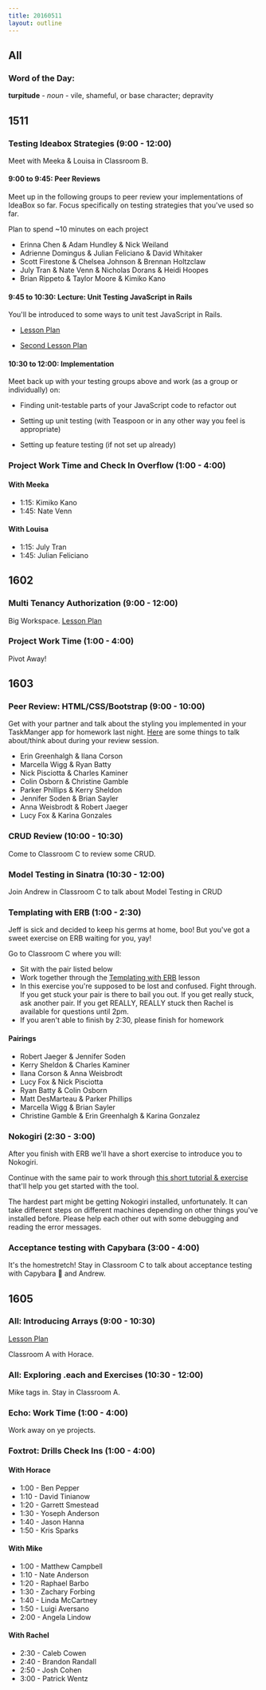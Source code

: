 ```yaml
---
title: 20160511
layout: outline
---
```

## All

### Word of the Day:

**turpitude** - _noun_ - vile, shameful, or base character; depravity

## 1511

### Testing Ideabox Strategies (9:00 - 12:00)

Meet with Meeka & Louisa in Classroom B.

#### 9:00 to 9:45: Peer Reviews

Meet up in the following groups to peer review your implementations of IdeaBox so far. Focus specifically on testing strategies that you've used so far.

Plan to spend ~10 minutes on each project

* Erinna Chen & Adam Hundley & Nick Weiland
* Adrienne Domingus & Julian Feliciano & David Whitaker
* Scott Firestone & Chelsea Johnson & Brennan Holtzclaw
* July Tran & Nate Venn & Nicholas Dorans & Heidi Hoopes
* Brian Rippeto & Taylor Moore & Kimiko Kano

#### 9:45 to 10:30: Lecture: Unit Testing JavaScript in Rails

You'll be introduced to some ways to unit test JavaScript in Rails.

- [Lesson Plan](https://github.com/turingschool/lesson_plans/blob/master/ruby_04-apis_and_scalability/testing_javascript_in_rails.markdown)

- [Second Lesson Plan](https://github.com/turingschool/lesson_plans/blob/master/ruby_04-apis_and_scalability/full_stack_integration_testing_with_selenium.markdown)

#### 10:30 to 12:00: Implementation

Meet back up with your testing groups above and work (as a group or individually) on:

  - Finding unit-testable parts of your JavaScript code to refactor out

  - Setting up unit testing (with Teaspoon or in any other way you feel is appropriate)

  - Setting up feature testing (if not set up already)

### Project Work Time and Check In Overflow (1:00 - 4:00)

#### With Meeka

 * 1:15: Kimiko Kano
 * 1:45: Nate Venn

#### With Louisa

- 1:15: July Tran
- 1:45: Julian Feliciano

## 1602

### Multi Tenancy Authorization (9:00 - 12:00)

Big Workspace.
[Lesson Plan](https://github.com/turingschool/lesson_plans/blob/master/ruby_03-professional_rails_applications/multitenancy_authorization.md)

### Project Work Time (1:00 - 4:00)

Pivot Away!


## 1603

### Peer Review: HTML/CSS/Bootstrap (9:00 - 10:00)

Get with your partner and talk about the styling you implemented in your TaskManger app for homework last night. [Here](https://gist.github.com/Carmer/52b20bbe29d89dfa3f00) are some things to talk about/think about during your review session.

* Erin Greenhalgh & Ilana Corson
* Marcella Wigg & Ryan Batty
* Nick Pisciotta & Charles Kaminer
* Colin Osborn & Christine Gamble
* Parker Phillips & Kerry Sheldon
* Jennifer Soden & Brian Sayler
* Anna Weisbrodt & Robert Jaeger
* Lucy Fox & Karina Gonzales

### CRUD Review (10:00 - 10:30)

Come to Classroom C to review some CRUD.

### Model Testing in Sinatra (10:30 - 12:00)

Join Andrew in Classroom C to talk about Model Testing in CRUD

### Templating with ERB (1:00 - 2:30)

Jeff is sick and decided to keep his germs at home, boo! But you've got a sweet exercise on ERB waiting for you, yay!

Go to Classroom C where you will:

* Sit with the pair listed below
* Work together through the [Templating with ERB](https://github.com/turingschool/lesson_plans/blob/master/ruby_02-web_applications_with_ruby/templating_with_erb.markdown) lesson
* In this exercise you're supposed to be lost and confused. Fight through. If you get
stuck your pair is there to bail you out. If you get really stuck, ask another pair. If you get REALLY, REALLY stuck then Rachel is available for questions until 2pm.
* If you aren't able to finish by 2:30, please finish for homework

#### Pairings

* Robert Jaeger & Jennifer Soden
* Kerry Sheldon & Charles Kaminer
* Ilana Corson & Anna Weisbrodt
* Lucy Fox & Nick Pisciotta
* Ryan Batty & Colin Osborn
* Matt DesMarteau & Parker Phillips
* Marcella Wigg & Brian Sayler
* Christine Gamble & Erin Greenhalgh & Karina Gonzalez

### Nokogiri (2:30 - 3:00)

After you finish with ERB we'll have a short exercise to introduce you to Nokogiri.

Continue with the same pair to work through [this short tutorial & exercise](https://github.com/turingschool/lesson_plans/blob/master/ruby_02-web_applications_with_ruby/introduction_to_nokogiri.markdown) that'll help you get started with the tool.

The hardest part might be getting Nokogiri installed, unfortunately. It can take
different steps on different machines depending on other things you've installed
before. Please help each other out with some debugging and reading the error messages.

### Acceptance testing with Capybara (3:00 - 4:00)

It's the homestretch! Stay in Classroom C to talk about acceptance testing with Capybara 🐻 and Andrew.

## 1605

### All: Introducing Arrays (9:00 - 10:30)

[Lesson Plan](https://github.com/turingschool/lesson_plans/blob/master/ruby_01-object_oriented_programming_with_ruby/arrays_and_hashes.markdown)

Classroom A with Horace.

### All: Exploring .each and Exercises (10:30 - 12:00)

Mike tags in.  Stay in Classroom A.

### Echo: Work Time (1:00 - 4:00)

Work away on ye projects.

### Foxtrot: Drills Check Ins (1:00 - 4:00)

#### With Horace

* 1:00 - Ben Pepper
* 1:10 - David Tinianow
* 1:20 - Garrett Smestead
* 1:30 - Yoseph Anderson
* 1:40 - Jason Hanna
* 1:50 - Kris Sparks

#### With Mike

* 1:00 - Matthew Campbell
* 1:10 - Nate Anderson
* 1:20 - Raphael Barbo
* 1:30 - Zachary Forbing
* 1:40 - Linda McCartney
* 1:50 - Luigi Aversano
* 2:00 - Angela Lindow


#### With Rachel

* 2:30 - Caleb Cowen
* 2:40 - Brandon Randall
* 2:50 - Josh Cohen
* 3:00 - Patrick Wentz
